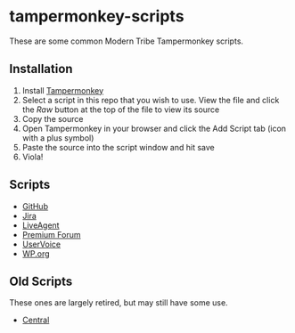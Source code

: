 # tampermonkey-scripts

These are some common Modern Tribe Tampermonkey scripts.

## Installation

1. Install [Tampermonkey](https://tampermonkey.net/)
1. Select a script in this repo that you wish to use. View the file and click the _Raw_ button at the top of the file to view its source
1. Copy the source
1. Open Tampermonkey in your browser and click the Add Script tab (icon with a plus symbol)
1. Paste the source into the script window and hit save
1. Viola!

## Scripts

* [GitHub](/github)
* [Jira](/jira)
* [LiveAgent](/liveagent)
* [Premium Forum](/premium-forum)
* [UserVoice](/uservoice)
* [WP.org](/dotorg)

## Old Scripts

These ones are largely retired, but may still have some use.

* [Central](/central)


